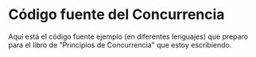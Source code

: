 # Código fuente del Concurrencia

Aquí está el código fuente ejemplo (en diferentes lenguajes) que preparo para
el libro de "Principios de Concurrencia" que estoy escribiendo.

